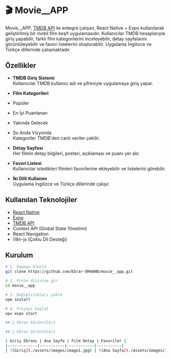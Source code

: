 # 🎬 Movie__APP

Movie__APP, [TMDB API](https://www.themoviedb.org/documentation/api) ile entegre çalışan, React Native + Expo kullanılarak geliştirilmiş bir mobil film keşif uygulamasıdır. Kullanıcılar TMDB hesaplarıyla giriş yapabilir, farklı film kategorilerini inceleyebilir, detay sayfalarını görüntüleyebilir ve favori listelerini oluşturabilir. Uygulama İngilizce ve Türkçe dillerinde çalışmaktadır.

##  Özellikler

-  **TMDB Giriş Sistemi**  
  Kullanıcılar TMDB kullanıcı adı ve şifresiyle uygulamaya giriş yapar.

-  **Film Kategorileri**  
  - Popüler  
  - En İyi Puanlanan  
  - Yakında Gelecek  
  - Şu Anda Vizyonda  
  Kategoriler TMDB'den canlı veriler çekilir.

-  **Detay Sayfası**  
  Her filmin detay bilgileri, posteri, açıklaması ve puanı yer alır.

- **Favori Listesi**  
  Kullanıcılar istedikleri filmleri favorilerine ekleyebilir ve listelerini görebilir.

-  **İki Dilli Kullanım**  
  Uygulama İngilizce ve Türkçe dillerinde çalışır.

##  Kullanılan Teknolojiler

- [React Native](https://reactnative.dev/)
- [Expo](https://expo.dev/)
- [TMDB API](https://developer.themoviedb.org/docs)
- Context API (Global State Yönetimi)
- React Navigation
- i18n-js (Çoklu Dil Desteği)

##  Kurulum

```bash
# 1. Depoyu klonla
git clone https://github.com/Ebrar-ORHANN/movie__app.git

# 2. Proje dizinine gir
cd movie__app

# 3. Bağımlılıkları yükle
npm install

# 4. Projeyi başlat
npx expo start

## 📸 Ekran Görüntüleri

## 📸 Ekran Görüntüleri

| Giriş Ekranı | Ana Sayfa | Film Detay | Favoriler |
|-------------|-----------|------------|-----------|
| ![Giriş](./assets/images/image1.jpg) | ![Ana Sayfa](./assets/images/image2.jpg) | ![Detay](./assets/images/image3.jpg) | ![Favoriler](./assets/images/image4.jpg) |
